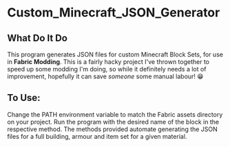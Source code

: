 # Custom_Minecraft_JSON_Generator

## What Do It Do
This program generates JSON files for custom Minecraft Block Sets, for use in **Fabric Modding**.
This is a fairly hacky project I've thrown together to speed up some modding I'm doing, so while 
it definitely needs a lot of improvement, hopefully it can save *someone* some manual labour! 😁
## To Use:
Change the PATH environment variable to match the Fabric assets directory on your project.
Run the program with the desired name of the block in the respective method.
The methods provided automate generating the JSON files for a full building, armour and item set for a given material.
